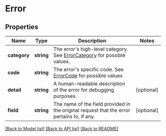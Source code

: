 # Error

## Properties
Name | Type | Description | Notes
------------ | ------------- | ------------- | -------------
**category** | **string** | The error&#39;s high-level category. See [ErrorCategory](#type-errorcategory) for possible values. | 
**code** | **string** | The error&#39;s specific code. See [ErrorCode](#type-errorcode) for possible values | 
**detail** | **string** | A human-readable description of the error for debugging purposes. | [optional] 
**field** | **string** | The name of the field provided in the original request that the error pertains to, if any. | [optional] 

[[Back to Model list]](../README.md#documentation-for-models) [[Back to API list]](../README.md#documentation-for-api-endpoints) [[Back to README]](../README.md)


